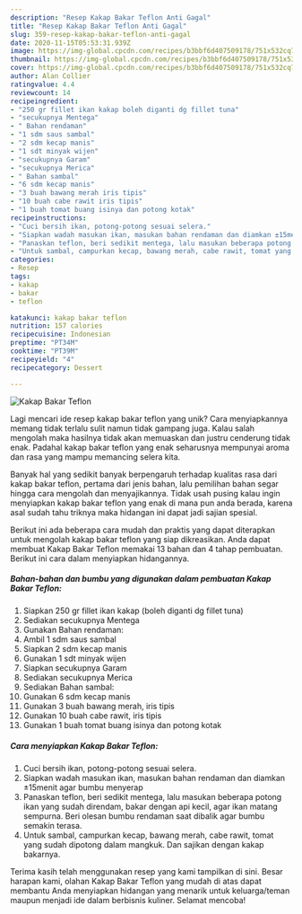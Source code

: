 ```yaml
---
description: "Resep Kakap Bakar Teflon Anti Gagal"
title: "Resep Kakap Bakar Teflon Anti Gagal"
slug: 359-resep-kakap-bakar-teflon-anti-gagal
date: 2020-11-15T05:53:31.939Z
image: https://img-global.cpcdn.com/recipes/b3bbf6d407509178/751x532cq70/kakap-bakar-teflon-foto-resep-utama.jpg
thumbnail: https://img-global.cpcdn.com/recipes/b3bbf6d407509178/751x532cq70/kakap-bakar-teflon-foto-resep-utama.jpg
cover: https://img-global.cpcdn.com/recipes/b3bbf6d407509178/751x532cq70/kakap-bakar-teflon-foto-resep-utama.jpg
author: Alan Collier
ratingvalue: 4.4
reviewcount: 14
recipeingredient:
- "250 gr fillet ikan kakap boleh diganti dg fillet tuna"
- "secukupnya Mentega"
- " Bahan rendaman"
- "1 sdm saus sambal"
- "2 sdm kecap manis"
- "1 sdt minyak wijen"
- "secukupnya Garam"
- "secukupnya Merica"
- " Bahan sambal"
- "6 sdm kecap manis"
- "3 buah bawang merah iris tipis"
- "10 buah cabe rawit iris tipis"
- "1 buah tomat buang isinya dan potong kotak"
recipeinstructions:
- "Cuci bersih ikan, potong-potong sesuai selera."
- "Siapkan wadah masukan ikan, masukan bahan rendaman dan diamkan ±15menit agar bumbu menyerap"
- "Panaskan teflon, beri sedikit mentega, lalu masukan beberapa potong ikan yang sudah direndam, bakar dengan api kecil, agar ikan matang sempurna. Beri olesan bumbu rendaman saat dibalik agar bumbu semakin terasa."
- "Untuk sambal, campurkan kecap, bawang merah, cabe rawit, tomat yang sudah dipotong dalam mangkuk. Dan sajikan dengan kakap bakarnya."
categories:
- Resep
tags:
- kakap
- bakar
- teflon

katakunci: kakap bakar teflon 
nutrition: 157 calories
recipecuisine: Indonesian
preptime: "PT34M"
cooktime: "PT39M"
recipeyield: "4"
recipecategory: Dessert

---
```



![Kakap Bakar Teflon](https://img-global.cpcdn.com/recipes/b3bbf6d407509178/751x532cq70/kakap-bakar-teflon-foto-resep-utama.jpg)

Lagi mencari ide resep kakap bakar teflon yang unik? Cara menyiapkannya memang tidak terlalu sulit namun tidak gampang juga. Kalau salah mengolah maka hasilnya tidak akan memuaskan dan justru cenderung tidak enak. Padahal kakap bakar teflon yang enak seharusnya mempunyai aroma dan rasa yang mampu memancing selera kita.



Banyak hal yang sedikit banyak berpengaruh terhadap kualitas rasa dari kakap bakar teflon, pertama dari jenis bahan, lalu pemilihan bahan segar hingga cara mengolah dan menyajikannya. Tidak usah pusing kalau ingin menyiapkan kakap bakar teflon yang enak di mana pun anda berada, karena asal sudah tahu triknya maka hidangan ini dapat jadi sajian spesial.


Berikut ini ada beberapa cara mudah dan praktis yang dapat diterapkan untuk mengolah kakap bakar teflon yang siap dikreasikan. Anda dapat membuat Kakap Bakar Teflon memakai 13 bahan dan 4 tahap pembuatan. Berikut ini cara dalam menyiapkan hidangannya.

<!--inarticleads1-->

##### Bahan-bahan dan bumbu yang digunakan dalam pembuatan Kakap Bakar Teflon:

1. Siapkan 250 gr fillet ikan kakap (boleh diganti dg fillet tuna)
1. Sediakan secukupnya Mentega
1. Gunakan  Bahan rendaman:
1. Ambil 1 sdm saus sambal
1. Siapkan 2 sdm kecap manis
1. Gunakan 1 sdt minyak wijen
1. Siapkan secukupnya Garam
1. Sediakan secukupnya Merica
1. Sediakan  Bahan sambal:
1. Gunakan 6 sdm kecap manis
1. Gunakan 3 buah bawang merah, iris tipis
1. Gunakan 10 buah cabe rawit, iris tipis
1. Gunakan 1 buah tomat buang isinya dan potong kotak




<!--inarticleads2-->

##### Cara menyiapkan Kakap Bakar Teflon:

1. Cuci bersih ikan, potong-potong sesuai selera.
1. Siapkan wadah masukan ikan, masukan bahan rendaman dan diamkan ±15menit agar bumbu menyerap
1. Panaskan teflon, beri sedikit mentega, lalu masukan beberapa potong ikan yang sudah direndam, bakar dengan api kecil, agar ikan matang sempurna. Beri olesan bumbu rendaman saat dibalik agar bumbu semakin terasa.
1. Untuk sambal, campurkan kecap, bawang merah, cabe rawit, tomat yang sudah dipotong dalam mangkuk. Dan sajikan dengan kakap bakarnya.




Terima kasih telah menggunakan resep yang kami tampilkan di sini. Besar harapan kami, olahan Kakap Bakar Teflon yang mudah di atas dapat membantu Anda menyiapkan hidangan yang menarik untuk keluarga/teman maupun menjadi ide dalam berbisnis kuliner. Selamat mencoba!
